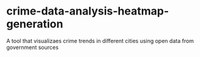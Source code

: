 # crime-data-analysis-heatmap-generation

A tool that visualizaes crime trends in different cities using open data from government sources 
